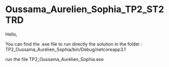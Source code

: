 # Oussama_Aurelien_Sophia_TP2_ST2TRD
Hello,


You can find the .exe file to run directly the solution in the folder :
TP2_Oussama_Aurélien_Sophia/bin/Debug/netcoreapp3.1

run the file TP2_Oussama_Aurélien_Sophia.exe
